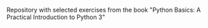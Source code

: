 Repository with selected exercises from the book "Python Basics: A Practical Introduction to Python 3"
